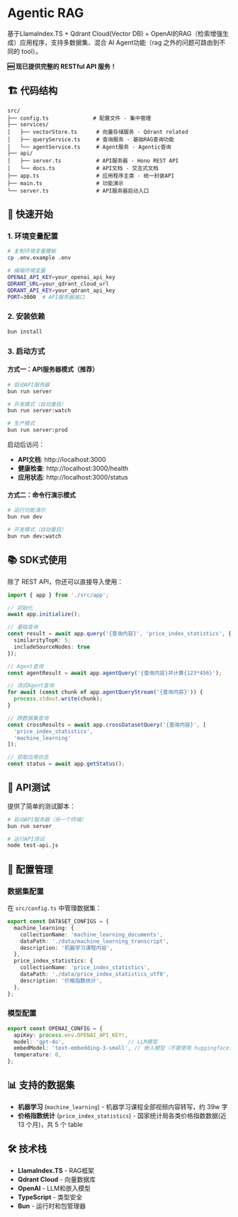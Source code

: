 # Agentic RAG

基于LlamaIndex.TS + Qdrant Cloud(Vector DB) + OpenAI的RAG（检索增强生成）应用程序，支持多数据集、混合 AI Agent功能（rag 之外的问题可路由到不同的 tool）。

**🆕 现已提供完整的 RESTful API 服务！**

## 🏗️ 代码结构

```
src/
├── config.ts              # 配置文件 - 集中管理
├── services/
│   ├── vectorStore.ts      # 向量存储服务 - Qdrant related
│   ├── queryService.ts     # 查询服务 - 基础RAG查询功能
│   └── agentService.ts     # Agent服务 - Agentic查询
├── api/
│   ├── server.ts           # API服务器 - Hono REST API
│   └── docs.ts             # API文档 - 交互式文档
├── app.ts                  # 应用程序主类 - 统一封装API
├── main.ts                 # 功能演示
└── server.ts               # API服务器启动入口
```

## 🚀 快速开始

### 1. 环境变量配置

```bash
# 复制环境变量模板
cp .env.example .env

# 编辑环境变量
OPENAI_API_KEY=your_openai_api_key
QDRANT_URL=your_qdrant_cloud_url
QDRANT_API_KEY=your_qdrant_api_key
PORT=3000  # API服务器端口
```

### 2. 安装依赖

```bash
bun install
```

### 3. 启动方式

#### 方式一：API服务器模式（推荐）

```bash
# 启动API服务器
bun run server

# 开发模式（自动重启）
bun run server:watch

# 生产模式
bun run server:prod
```

启动后访问：
- **API文档**: http://localhost:3000
- **健康检查**: http://localhost:3000/health
- **应用状态**: http://localhost:3000/status

#### 方式二：命令行演示模式

```bash
# 运行功能演示
bun run dev

# 开发模式（自动重启）
bun run dev:watch
```

## 📚 SDK式使用

除了 REST API，你还可以直接导入使用：

```typescript
import { app } from './src/app';

// 初始化
await app.initialize();

// 基础查询
const result = await app.query('{查询内容}', 'price_index_statistics', {
  similarityTopK: 5,
  includeSourceNodes: true
});

// Agent查询
const agentResult = await app.agentQuery('{查询内容}并计算{123*456}');

// 流式Agent查询
for await (const chunk of app.agentQueryStream('{查询内容}')) {
  process.stdout.write(chunk);
}

// 跨数据集查询
const crossResults = await app.crossDatasetQuery('{查询内容}', [
  'price_index_statistics', 
  'machine_learning'
]);

// 获取应用状态
const status = await app.getStatus();
```

## 🧪 API测试

提供了简单的测试脚本：

```bash
# 启动API服务器（另一个终端）
bun run server

# 运行API测试
node test-api.js
```

## 🔧 配置管理

### 数据集配置

在 `src/config.ts` 中管理数据集：

```typescript
export const DATASET_CONFIGS = {
  machine_learning: {
    collectionName: 'machine_learning_documents',
    dataPath: './data/machine_learning_transcript',
    description: '机器学习课程内容',
  },
  price_index_statistics: {
    collectionName: 'price_index_statistics',
    dataPath: './data/price_index_statistics_utf8',
    description: '价格指数统计',
  },
};
```

### 模型配置

```typescript
export const OPENAI_CONFIG = {
  apiKey: process.env.OPENAI_API_KEY!,
  model: 'gpt-4o',                    // LLM模型
  embedModel: 'text-embedding-3-small', // 嵌入模型（不要使用 huggingface，hf不支持中文）
  temperature: 0,
};
```

## 📊 支持的数据集

- **机器学习** (`machine_learning`) - 机器学习课程全部视频内容转写，约 39w 字
- **价格指数统计** (`price_index_statistics`) -  国家统计局各类价格指数数据(近 13 个月)，共 5 个 table

## 🛠️ 技术栈

- **LlamaIndex.TS** - RAG框架
- **Qdrant Cloud** - 向量数据库
- **OpenAI** - LLM和嵌入模型
- **TypeScript** - 类型安全
- **Bun** - 运行时和包管理器 